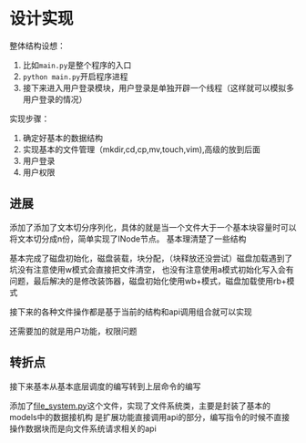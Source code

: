 # 设计实现

整体结构设想：
1. 比如`main.py`是整个程序的入口
2. `python main.py`开启程序进程
3. 接下来进入用户登录模块，用户登录是单独开辟一个线程（这样就可以模拟多用户登录的情况）

实现步骤：
1. 确定好基本的数据结构
2. 实现基本的文件管理（mkdir,cd,cp,mv,touch,vim),高级的放到后面
3. 用户登录
4. 用户权限


## 进展

添加了添加了文本切分序列化，具体的就是当一个文件大于一个基本块容量时可以将文本切分成n份，简单实现了INode节点。
基本理清楚了一些结构

基本完成了磁盘初始化，磁盘装载，块分配，（块释放还没尝试）磁盘加载遇到了坑没有注意使用w模式会直接把文件清空，
也没有注意使用a模式初始化写入会有问题，最后解决的是修改装饰器，磁盘初始化使用wb+模式，磁盘加载使用rb+模式

接下来的各种文件操作都是基于当前的结构和api调用组合就可以实现

还需要加的就是用户功能，权限问题

## 转折点
接下来基本从基本底层调度的编写转到上层命令的编写

添加了[file_system.py](file_system.py)这个文件，实现了文件系统类，主要是封装了基本的models中的数据接机构
是扩展功能直接调用api的部分，编写指令的时候不直接操作数据块而是向文件系统请求相关的api